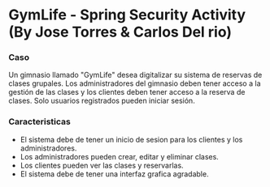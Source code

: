 # GymLife - Spring Security Activity (By Jose Torres & Carlos Del rio) 


### Caso
Un gimnasio llamado "GymLife" desea digitalizar su sistema de reservas de clases grupales.
Los administradores del gimnasio deben tener acceso a la gestión de las clases y los
clientes deben tener acceso a la reserva de clases. Solo usuarios registrados pueden iniciar
sesión.


### Caracteristicas

- El sistema debe de tener un inicio de sesion para los clientes y los administradores.
- Los administradores pueden crear, editar y eliminar clases.
- Los clientes pueden ver las clases y reservarlas.
- El sistema debe de tener una interfaz grafica agradable.
